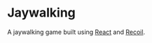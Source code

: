 # Jaywalking

A jaywalking game built using [React](https://reactjs.org) and [Recoil](https://recoiljs.org).